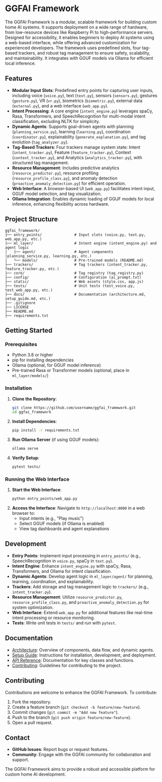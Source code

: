 # GGFAI Framework

The GGFAI Framework is a modular, scalable framework for building custom home AI systems. It supports deployment on a wide range of hardware, from low-resource devices like Raspberry Pi to high-performance servers. Designed for accessibility, it enables beginners to deploy AI systems using a web-based interface, while offering advanced customization for experienced developers. The framework uses predefined slots, four tag-based trackers, and robust tag management to ensure safety, scalability, and maintainability. It integrates with GGUF models via Ollama for efficient local inference.

## Features
- **Modular Input Slots**: Predefined entry points for capturing user inputs, including voice (`voice.py`), text (`text.py`), sensors (`sensors.py`), gestures (`gesture.py`), VR (`vr.py`), biometrics (`biometric.py`), external data (`external.py`), and a web interface (`web_app.py`).
- **Intent Processing**: A core engine (`intent_engine.py`) leverages spaCy, Rasa, Transformers, and SpeechRecognition for multi-modal intent classification, excluding NLTK for simplicity.
- **Dynamic Agents**: Supports goal-driven agents with planning (`planning_service.py`), learning (`learning.py`), coordination (`coordinator.py`), explainability (`generate_explanation.py`), and tag evolution (`tag_analyzer.py`).
- **Tag-Based Trackers**: Four trackers manage system state: Intent (`intent_tracker.py`), Feature (`feature_tracker.py`), Context (`context_tracker.py`), and Analytics (`analytics_tracker.py`), with structured tag management.
- **Resource Management**: Includes predictive analytics (`resource_predictor.py`), resource profiling (`resource_profile_class.py`), and anomaly detection (`proactive_anomaly_detection.py`) for efficient operation.
- **Web Interface**: A browser-based UI (`web_app.py`) facilitates intent input, GGUF model selection, and tag visualization.
- **Ollama Integration**: Enables dynamic loading of GGUF models for local inference, enhancing flexibility across hardware.

## Project Structure
```
ggfai_framework/
├── entry_points/               # Input slots (voice.py, text.py, web_app.py, etc.)
├── ml_layer/                   # Intent engine (intent_engine.py) and agent logic
│   ├── agent/                  # Agent components (planning_service.py, learning.py, etc.)
│   └── models/                 # Pre-trained models (README.md)
├── trackers/                   # Tag trackers (intent_tracker.py, feature_tracker.py, etc.)
├── core/                       # Tag registry (tag_registry.py)
├── config/                     # Configuration (ai_prompt.txt)
├── static/                     # Web assets (style.css, app.js)
├── tests/                      # Unit tests (test_voice.py, test_web_app.py, etc.)
├── docs/                       # Documentation (architecture.md, setup_guide.md, etc.)
├── .gitignore
├── LICENSE
├── README.md
├── requirements.txt
```

## Getting Started
### Prerequisites
- Python 3.8 or higher
- pip for installing dependencies
- Ollama (optional, for GGUF model inference)
- Pre-trained Rasa or Transformer models (optional, place in `ml_layer/models/`)

### Installation
1. **Clone the Repository**:
   ```bash
   git clone https://github.com/username/ggfai_framework.git
   cd ggfai_framework
   ```
2. **Install Dependencies**:
   ```bash
   pip install -r requirements.txt
   ```
3. **Run Ollama Server** (if using GGUF models):
   ```bash
   ollama serve
   ```
4. **Verify Setup**:
   ```bash
   pytest tests/
   ```

### Running the Web Interface
1. **Start the Web Interface**:
   ```bash
   python entry_points/web_app.py
   ```
2. **Access the Interface**:
   Navigate to `http://localhost:8000` in a web browser to:
   - Input intents (e.g., "Play music")
   - Select GGUF models (if Ollama is enabled)
   - View tag dashboards and agent explanations

## Development
- **Entry Points**: Implement input processing in `entry_points/` (e.g., SpeechRecognition in `voice.py`, spaCy in `text.py`).
- **Intent Engine**: Enhance `intent_engine.py` with spaCy, Rasa, Transformers, and Ollama for intent classification.
- **Dynamic Agents**: Develop agent logic in `ml_layer/agent/` for planning, learning, coordination, and explainability.
- **Trackers**: Add storage and tag management logic to `trackers/` (e.g., `intent_tracker.py`).
- **Resource Management**: Utilize `resource_predictor.py`, `resource_profile_class.py`, and `proactive_anomaly_detection.py` for system optimization.
- **Web Interface**: Extend `web_app.py` for additional features like real-time intent processing or resource monitoring.
- **Tests**: Write unit tests in `tests/` and run with `pytest`.

## Documentation
- [Architecture](docs/architecture.md): Overview of components, data flow, and dynamic agents.
- [Setup Guide](docs/setup_guide.md): Instructions for installation, development, and deployment.
- [API Reference](docs/api_reference.md): Documentation for key classes and functions.
- [Contributing](docs/contributing.md): Guidelines for contributing to the project.

## Contributing
Contributions are welcome to enhance the GGFAI Framework. To contribute:
1. Fork the repository.
2. Create a feature branch (`git checkout -b feature/new-feature`).
3. Commit changes (`git commit -m "Add new feature"`).
4. Push to the branch (`git push origin feature/new-feature`).
5. Open a pull request.




## Contact
- **GitHub Issues**: Report bugs or request features.
- **Community**: Engage with the GGFAI community for collaboration and support.

The GGFAI Framework aims to provide a robust and accessible platform for custom home AI development.

